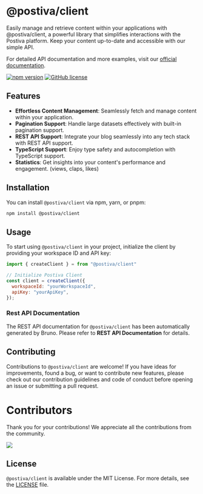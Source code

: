 # @postiva/client

Easily manage and retrieve content within your applications with @postiva/client, a powerful library that simplifies interactions with the Postiva platform. Keep your content up-to-date and accessible with our simple API.

For detailed API documentation and more examples, visit our [official documentation](https://docs.postiva.app/).

[![npm version](https://badge.fury.io/js/%40postiva%2Fclient.svg)](https://badge.fury.io/js/%40postiva%2Fclient)
[![GitHub license](https://img.shields.io/github/license/postiva/client)](https://github.com/postiva/postiva-js/blob/main/LICENSE)


## Features

- **Effortless Content Management**: Seamlessly fetch and manage content within your application.
- **Pagination Support**: Handle large datasets effectively with built-in pagination support.
- **REST API Support**: Integrate your blog seamlessly into any tech stack with REST API support.
- **TypeScript Support**: Enjoy type safety and autocompletion with TypeScript support.
- **Statistics**: Get insights into your content's performance and engagement. (views, claps, likes)

## Installation

You can install `@postiva/client` via npm, yarn, or pnpm:

```bash
npm install @postiva/client
```

## Usage

To start using `@postiva/client` in your project, initialize the client by providing your workspace ID and API key:

```js
import { createClient } = from "@postiva/client"

// Initialize Postiva Client
const client = createClient({
  workspaceId: "yourWorkspaceId",
  apiKey: "yourApiKey",
});
```

### Rest API Documentation

The REST API documentation for `@postiva/client` has been automatically generated by Bruno. Please refer to **REST API Documentation** for details.

## Contributing

Contributions to `@postiva/client` are welcome! If you have ideas for improvements, found a bug, or want to contribute new features, please check out our contribution guidelines and code of conduct before opening an issue or submitting a pull request.

# Contributors

Thank you for your contributions! We appreciate all the contributions from the community.

<a href="https://github.com/postiva/postiva-client/graphs/contributors">
  <img src="https://contrib.rocks/image?repo=postiva/postiva-client" />
</a>

## License

`@postiva/client` is available under the MIT License. For more details, see the [LICENSE](https://github.com/postiva/postiva-client/blob/main/LICENSE) file.